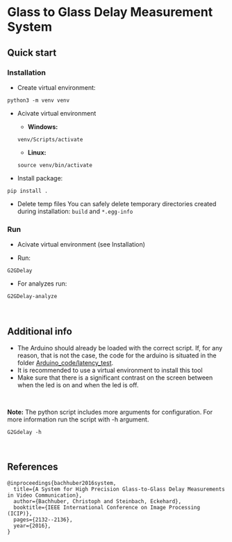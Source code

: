 # Glass to Glass Delay Measurement System

## Quick start
### Installation
- Create virtual environment: 
```
python3 -m venv venv
```
- Acivate virtual environment
  - **Windows:** 
  ```
  venv/Scripts/activate
  ```
  - **Linux:** 
  ```
  source venv/bin/activate
  ```

- Install package: 
```
pip install .
```

- Delete temp files
You can safely delete temporary directories created during installation: 
`build` and `*.egg-info`




### Run
- Acivate virtual environment (see Installation)

- Run: 
```
G2GDelay
```
- For analyzes run:
```
G2GDelay-analyze
```

<br>


## Additional info


- The Arduino should already be loaded with the correct script. If, for any reason, that is not the case, the code for the arduino is situated in the folder [Arduino_code/latency_test](Arduino_code/latency_test/).
- It is recommended to use a virtual environment to install this tool
- Make sure that there is a significant contrast on the screen between when the led is on and when the led is off. 

<br>
  
**Note:** The python script includes more arguments for configuration. 
For more information run the script with -h argument.
```shell
G2Gdelay -h
``` 


<br>



## References


    @inproceedings{bachhuber2016system,
      title={A System for High Precision Glass-to-Glass Delay Measurements in Video Communication},
      author={Bachhuber, Christoph and Steinbach, Eckehard},
      booktitle={IEEE International Conference on Image Processing (ICIP)},
      pages={2132--2136},
      year={2016},
    }
